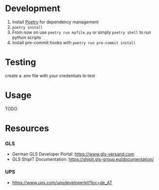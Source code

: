 # Development
1. Install [Poetry](https://python-poetry.org/) for dependency management
2. `poetry install`
3. From now on use `poetry run myfile.py` or simply `poetry shell` to run python scripts
4. Install pre-commit hooks with `poetry run pre-commit install`

# Testing

create a .env file with your credentials to test

# Usage
TODO


# Resources
### GLS
- German GLS Developer Portal: https://www.gls-versand.com
- GLS ShipIT Documentation: https://shipit.gls-group.eu/documentation/

### UPS
- https://www.ups.com/upsdeveloperkit?loc=de_AT

